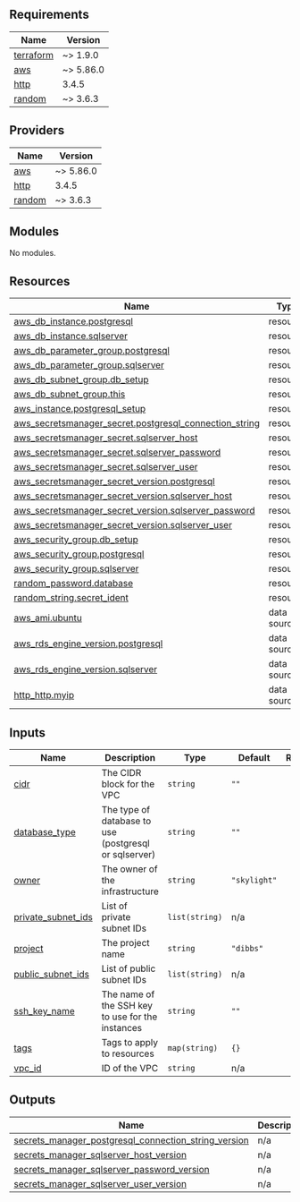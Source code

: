 <!-- BEGIN_TF_DOCS -->
## Requirements

| Name | Version |
|------|---------|
| <a name="requirement_terraform"></a> [terraform](#requirement\_terraform) | ~> 1.9.0 |
| <a name="requirement_aws"></a> [aws](#requirement\_aws) | ~> 5.86.0 |
| <a name="requirement_http"></a> [http](#requirement\_http) | 3.4.5 |
| <a name="requirement_random"></a> [random](#requirement\_random) | ~> 3.6.3 |

## Providers

| Name | Version |
|------|---------|
| <a name="provider_aws"></a> [aws](#provider\_aws) | ~> 5.86.0 |
| <a name="provider_http"></a> [http](#provider\_http) | 3.4.5 |
| <a name="provider_random"></a> [random](#provider\_random) | ~> 3.6.3 |

## Modules

No modules.

## Resources

| Name | Type |
|------|------|
| [aws_db_instance.postgresql](https://registry.terraform.io/providers/hashicorp/aws/latest/docs/resources/db_instance) | resource |
| [aws_db_instance.sqlserver](https://registry.terraform.io/providers/hashicorp/aws/latest/docs/resources/db_instance) | resource |
| [aws_db_parameter_group.postgresql](https://registry.terraform.io/providers/hashicorp/aws/latest/docs/resources/db_parameter_group) | resource |
| [aws_db_parameter_group.sqlserver](https://registry.terraform.io/providers/hashicorp/aws/latest/docs/resources/db_parameter_group) | resource |
| [aws_db_subnet_group.db_setup](https://registry.terraform.io/providers/hashicorp/aws/latest/docs/resources/db_subnet_group) | resource |
| [aws_db_subnet_group.this](https://registry.terraform.io/providers/hashicorp/aws/latest/docs/resources/db_subnet_group) | resource |
| [aws_instance.postgresql_setup](https://registry.terraform.io/providers/hashicorp/aws/latest/docs/resources/instance) | resource |
| [aws_secretsmanager_secret.postgresql_connection_string](https://registry.terraform.io/providers/hashicorp/aws/latest/docs/resources/secretsmanager_secret) | resource |
| [aws_secretsmanager_secret.sqlserver_host](https://registry.terraform.io/providers/hashicorp/aws/latest/docs/resources/secretsmanager_secret) | resource |
| [aws_secretsmanager_secret.sqlserver_password](https://registry.terraform.io/providers/hashicorp/aws/latest/docs/resources/secretsmanager_secret) | resource |
| [aws_secretsmanager_secret.sqlserver_user](https://registry.terraform.io/providers/hashicorp/aws/latest/docs/resources/secretsmanager_secret) | resource |
| [aws_secretsmanager_secret_version.postgresql](https://registry.terraform.io/providers/hashicorp/aws/latest/docs/resources/secretsmanager_secret_version) | resource |
| [aws_secretsmanager_secret_version.sqlserver_host](https://registry.terraform.io/providers/hashicorp/aws/latest/docs/resources/secretsmanager_secret_version) | resource |
| [aws_secretsmanager_secret_version.sqlserver_password](https://registry.terraform.io/providers/hashicorp/aws/latest/docs/resources/secretsmanager_secret_version) | resource |
| [aws_secretsmanager_secret_version.sqlserver_user](https://registry.terraform.io/providers/hashicorp/aws/latest/docs/resources/secretsmanager_secret_version) | resource |
| [aws_security_group.db_setup](https://registry.terraform.io/providers/hashicorp/aws/latest/docs/resources/security_group) | resource |
| [aws_security_group.postgresql](https://registry.terraform.io/providers/hashicorp/aws/latest/docs/resources/security_group) | resource |
| [aws_security_group.sqlserver](https://registry.terraform.io/providers/hashicorp/aws/latest/docs/resources/security_group) | resource |
| [random_password.database](https://registry.terraform.io/providers/hashicorp/random/latest/docs/resources/password) | resource |
| [random_string.secret_ident](https://registry.terraform.io/providers/hashicorp/random/latest/docs/resources/string) | resource |
| [aws_ami.ubuntu](https://registry.terraform.io/providers/hashicorp/aws/latest/docs/data-sources/ami) | data source |
| [aws_rds_engine_version.postgresql](https://registry.terraform.io/providers/hashicorp/aws/latest/docs/data-sources/rds_engine_version) | data source |
| [aws_rds_engine_version.sqlserver](https://registry.terraform.io/providers/hashicorp/aws/latest/docs/data-sources/rds_engine_version) | data source |
| [http_http.myip](https://registry.terraform.io/providers/hashicorp/http/3.4.5/docs/data-sources/http) | data source |

## Inputs

| Name | Description | Type | Default | Required |
|------|-------------|------|---------|:--------:|
| <a name="input_cidr"></a> [cidr](#input\_cidr) | The CIDR block for the VPC | `string` | `""` | no |
| <a name="input_database_type"></a> [database\_type](#input\_database\_type) | The type of database to use (postgresql or sqlserver) | `string` | `""` | no |
| <a name="input_owner"></a> [owner](#input\_owner) | The owner of the infrastructure | `string` | `"skylight"` | no |
| <a name="input_private_subnet_ids"></a> [private\_subnet\_ids](#input\_private\_subnet\_ids) | List of private subnet IDs | `list(string)` | n/a | yes |
| <a name="input_project"></a> [project](#input\_project) | The project name | `string` | `"dibbs"` | no |
| <a name="input_public_subnet_ids"></a> [public\_subnet\_ids](#input\_public\_subnet\_ids) | List of public subnet IDs | `list(string)` | n/a | yes |
| <a name="input_ssh_key_name"></a> [ssh\_key\_name](#input\_ssh\_key\_name) | The name of the SSH key to use for the instances | `string` | `""` | no |
| <a name="input_tags"></a> [tags](#input\_tags) | Tags to apply to resources | `map(string)` | `{}` | no |
| <a name="input_vpc_id"></a> [vpc\_id](#input\_vpc\_id) | ID of the VPC | `string` | n/a | yes |

## Outputs

| Name | Description |
|------|-------------|
| <a name="output_secrets_manager_postgresql_connection_string_version"></a> [secrets\_manager\_postgresql\_connection\_string\_version](#output\_secrets\_manager\_postgresql\_connection\_string\_version) | n/a |
| <a name="output_secrets_manager_sqlserver_host_version"></a> [secrets\_manager\_sqlserver\_host\_version](#output\_secrets\_manager\_sqlserver\_host\_version) | n/a |
| <a name="output_secrets_manager_sqlserver_password_version"></a> [secrets\_manager\_sqlserver\_password\_version](#output\_secrets\_manager\_sqlserver\_password\_version) | n/a |
| <a name="output_secrets_manager_sqlserver_user_version"></a> [secrets\_manager\_sqlserver\_user\_version](#output\_secrets\_manager\_sqlserver\_user\_version) | n/a |
<!-- END_TF_DOCS -->